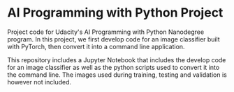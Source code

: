 # AI Programming with Python Project

Project code for Udacity's AI Programming with Python Nanodegree program. In this project, we first develop code for an image classifier built with PyTorch, then convert it into a command line application.

This repository includes a Jupyter Notebook that includes the develop code for an image classifier as well as the python scripts used to convert it into the command line. The images used during training, testing and validation is however not included.
